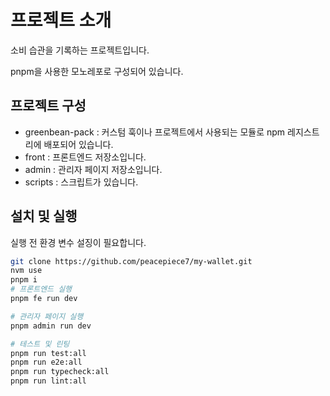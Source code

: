 # 프로젝트 소개

소비 습관을 기록하는 프로젝트입니다.

pnpm을 사용한 모노레포로 구성되어 있습니다.

## 프로젝트 구성

- greenbean-pack : 커스텀 훅이나 프로젝트에서 사용되는 모듈로 npm 레지스트리에 배포되어 있습니다.
- front : 프론트엔드 저장소입니다.
- admin : 관리자 페이지 저장소입니다.
- scripts : 스크립트가 있습니다.

## 설치 및 실행

실행 전 환경 변수 설징이 필요합니다.

```bash
git clone https://github.com/peacepiece7/my-wallet.git
nvm use
pnpm i
# 프론트엔드 실행
pnpm fe run dev

# 관리자 페이지 실행
pnpm admin run dev

# 테스트 및 린팅
pnpm run test:all
pnpm run e2e:all
pnpm run typecheck:all
pnpm run lint:all
```
